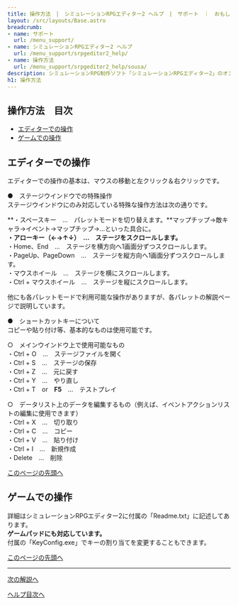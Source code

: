 ```yaml
---
title: 操作方法　|　シミュレーションRPGエディター2 ヘルプ　|　サポート　｜　おもしろゲーム神殿
layout: /src/layouts/Base.astro
breadcrumb:
- name: サポート
  url: /menu_support/
- name: シミュレーションRPGエディター2 ヘルプ
  url: /menu_support/srpgeditor2_help/
- name: 操作方法
  url: /menu_support/srpgeditor2_help/sousa/
description: シミュレーションRPG制作ソフト「シミュレーションRPGエディター2」のオンラインヘルプ。「操作方法」。
h1: 操作方法　
---
```


<a name="TOP"></a> 

## 操作方法　目次

- [エディターでの操作](#EDITOR)
- [ゲームでの操作](#GAME)

<a name="EDITOR"></a> 

## エディターでの操作

エディターでの操作の基本は、マウスの移動と左クリック＆右クリックです。  

●　ステージウインドウでの特殊操作  
ステージウインドウにのみ対応している特殊な操作方法は次の通りです。  
  
**・スペースキー　…　パレットモードを切り替えます。**マップチップ→敵キャラ→イベント→マップチップ→…といった具合に。  
**・アローキー（←→↑↓）　…　ステージをスクロールします。**  
・Home、End　…　ステージを横方向へ1画面分ずつスクロールします。  
・PageUp、PageDown　…　ステージを縦方向へ1画面分ずつスクロールします。  
・マウスホイール　…　ステージを横にスクロールします。  
・Ctrl + マウスホイール　…　ステージを縦にスクロールします。  
  
他にも各パレットモードで利用可能な操作がありますが、各パレットの解説ページで説明しています。  

●　ショートカットキーについて  
コピーや貼り付け等、基本的なものは使用可能です。  
  
○　メインウインドウ上で使用可能なもの  
・Ctrl + O　…　ステージファイルを開く  
・Ctrl + S　…　ステージの保存  
・Ctrl + Z　…　元に戻す  
・Ctrl + Y　…　やり直し  
・Ctrl + T　or　**F5**　…　テストプレイ  
  
○　データリスト上のデータを編集するもの（例えば、イベントアクションリストの編集に使用できます）  
・Ctrl + X　…　切り取り  
・Ctrl + C　…　コピー  
・Ctrl + V　…　貼り付け  
・Ctrl + I　…　新規作成  
・Delete　…　削除  

[このページの先頭へ](#TOP)

<a name="GAME"></a> 

## ゲームでの操作

詳細はシミュレーションRPGエディター2に付属の「Readme.txt」に記述してあります。  
**ゲームパッドにも対応しています。**  
付属の「KeyConfig.exe」でキーの割り当てを変更することもできます。  

[このページの先頭へ](#TOP)

---

  

[次の解説へ](../file/)

[ヘルプ目次へ](../)